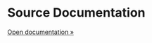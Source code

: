 # Source Documentation

<a href="https://pikkumyy.github.io/sitemap-generator/documentation/" target="_blank">Open documentation &raquo;</a>
